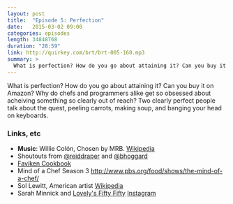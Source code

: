```yaml
---
layout: post
title:  "Episode 5: Perfection"
date:   2015-03-02 09:00
categories: episodes
length: 34848768
duration: "28:59"
link: http://quirkey.com/brt/brt-005-160.mp3
summary: >
  What is perfection? How do you go about attaining it? Can you buy it on Amazon? Why do chefs and programmers alike get so obsessed about acheiving something so clearly out of reach? Two clearly perfect people talk about the quest, peeling carrots, making soup, and banging your head on keyboards.
---
```

What is perfection? How do you go about attaining it? Can you buy it on Amazon? Why do chefs and programmers alike get so obsessed about acheiving something so clearly out of reach? Two clearly perfect people talk about the quest, peeling carrots, making soup, and banging your head on keyboards.

<!-- more -->

### Links, etc

* <strong>Music</strong>: Willie Colón, Chosen by MRB. [Wikipedia](http://en.wikipedia.org/wiki/El_Malo)
* Shoutouts from [@reiddraper](https://twitter.com/reiddraper) and [@bhoggard](https://twitter.com/bhoggard)
* [Faviken Cookbook](http://www.amazon.com/F%C3%A4viken-Magnus-Nilsson/dp/0714864706)
* Mind of a Chef Season 3 <http://www.pbs.org/food/shows/the-mind-of-a-chef/>
* Sol Lewitt, American artist [Wikipedia](http://en.wikipedia.org/wiki/Sol_LeWitt)
* Sarah Minnick and [Lovely's Fifty Fifty](https://lovelysfiftyfifty.wordpress.com/) [Instagram](https://instagram.com/sarahminnick_/)
